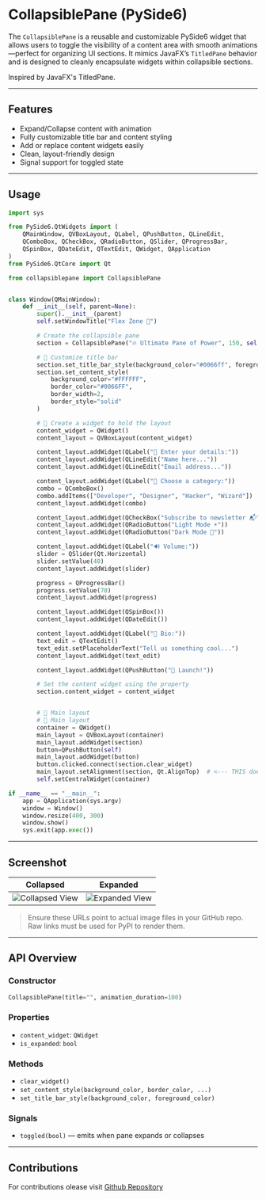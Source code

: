 # CollapsiblePane (PySide6)

The `CollapsiblePane` is a reusable and customizable PySide6 widget that allows users to toggle the visibility of a content area with smooth animations—perfect for organizing UI sections. It mimics JavaFX’s `TitledPane` behavior and is designed to cleanly encapsulate widgets within collapsible sections.

Inspired by JavaFX's TitledPane.

---

## Features

- Expand/Collapse content with animation
- Fully customizable title bar and content styling
- Add or replace content widgets easily
- Clean, layout-friendly design
- Signal support for toggled state

---

## Usage

```python
import sys

from PySide6.QtWidgets import (
    QMainWindow, QVBoxLayout, QLabel, QPushButton, QLineEdit,
    QComboBox, QCheckBox, QRadioButton, QSlider, QProgressBar,
    QSpinBox, QDateEdit, QTextEdit, QWidget, QApplication
)
from PySide6.QtCore import Qt

from collapsiblepane import CollapsiblePane


class Window(QMainWindow):
    def __init__(self, parent=None):
        super().__init__(parent)
        self.setWindowTitle("Flex Zone 🧩")

        # Create the collapsible pane
        section = CollapsiblePane("🔥 Ultimate Pane of Power", 150, self)

        # 🎨 Customize title bar
        section.set_title_bar_style(background_color="#0066ff", foreground_color="#FFFFFF")
        section.set_content_style(
            background_color="#FFFFFF",
            border_color="#0066FF",
            border_width=2,
            border_style="solid"
        )

        # 💎 Create a widget to hold the layout
        content_widget = QWidget()
        content_layout = QVBoxLayout(content_widget)

        content_layout.addWidget(QLabel("📝 Enter your details:"))
        content_layout.addWidget(QLineEdit("Name here..."))
        content_layout.addWidget(QLineEdit("Email address..."))

        content_layout.addWidget(QLabel("🔽 Choose a category:"))
        combo = QComboBox()
        combo.addItems(["Developer", "Designer", "Hacker", "Wizard"])
        content_layout.addWidget(combo)

        content_layout.addWidget(QCheckBox("Subscribe to newsletter 📬"))
        content_layout.addWidget(QRadioButton("Light Mode ☀️"))
        content_layout.addWidget(QRadioButton("Dark Mode 🌙"))

        content_layout.addWidget(QLabel("🔊 Volume:"))
        slider = QSlider(Qt.Horizontal)
        slider.setValue(40)
        content_layout.addWidget(slider)

        progress = QProgressBar()
        progress.setValue(70)
        content_layout.addWidget(progress)

        content_layout.addWidget(QSpinBox())
        content_layout.addWidget(QDateEdit())

        content_layout.addWidget(QLabel("🧾 Bio:"))
        text_edit = QTextEdit()
        text_edit.setPlaceholderText("Tell us something cool...")
        content_layout.addWidget(text_edit)

        content_layout.addWidget(QPushButton("🚀 Launch!"))

        # Set the content widget using the property
        section.content_widget = content_widget


        # 🌟 Main layout
        # 🌟 Main layout
        container = QWidget()
        main_layout = QVBoxLayout(container)
        main_layout.addWidget(section)
        button=QPushButton(self)
        main_layout.addWidget(button)
        button.clicked.connect(section.clear_widget)
        main_layout.setAlignment(section, Qt.AlignTop)  # <--- THIS does the magic
        self.setCentralWidget(container)

if __name__ == "__main__":
    app = QApplication(sys.argv)
    window = Window()
    window.resize(400, 300)
    window.show()
    sys.exit(app.exec())
```

---

## Screenshot

| Collapsed                                                                                                                 | Expanded |
|---------------------------------------------------------------------------------------------------------------------------| -------- |
| ![Collapsed View](https://raw.githubusercontent.com/mjk22071998/CollapsiblePane/refs/heads/main/screenshot/collapsed.PNG) |![Expanded View](https://raw.githubusercontent.com/mjk22071998/CollapsiblePane/refs/heads/main/screenshot/expanded.PNG)|

> Ensure these URLs point to actual image files in your GitHub repo. Raw links must be used for PyPI to render them.

---

## API Overview

### Constructor

```python
CollapsiblePane(title="", animation_duration=100)
```

### Properties

- `content_widget`: `QWidget`
- `is_expanded`: `bool`

### Methods

- `clear_widget()`
- `set_content_style(background_color, border_color, ...)`
- `set_title_bar_style(background_color, foreground_color)`

### Signals

- `toggled(bool)` — emits when pane expands or collapses

---

## Contributions
For contributions olease visit [Github Repository](https://github.com/mjk22071998/CollapsiblePane)

